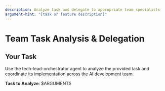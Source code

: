 ```yaml
---
description: Analyze task and delegate to appropriate team specialists
argument-hint: "[task or feature description]"
---
```


# Team Task Analysis & Delegation

## Your Task

Use the tech-lead-orchestrator agent to analyze the provided task and coordinate its implementation across the AI development team.

**Task to Analyze**: $ARGUMENTS

